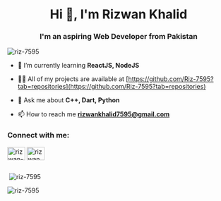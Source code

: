<h1 align="center">Hi 👋, I'm Rizwan Khalid</h1>
<h3 align="center">I'm an aspiring Web Developer from Pakistan</h3>

<p align="left"> <img src="https://komarev.com/ghpvc/?username=riz-7595&label=Profile%20views&color=0e75b6&style=flat" alt="riz-7595" /> </p>

- 🌱 I’m currently learning **ReactJS, NodeJS**

- 👨‍💻 All of my projects are available at [https://github.com/Riz-7595?tab=repositories](https://github.com/Riz-7595?tab=repositories)

- 💬 Ask me about **C++, Dart, Python**

- 📫 How to reach me **rizwankhalid7595@gmail.com**

<h3 align="left">Connect with me:</h3>
<p align="left">
<a href="https://linkedin.com/in/rizwan-khalid-530179305" target="blank"><img align="center" src="https://raw.githubusercontent.com/rahuldkjain/github-profile-readme-generator/master/src/images/icons/Social/linked-in-alt.svg" alt="rizwan-khalid-530179305" height="30" width="40" /></a>
<a href="https://instagram.com/rizwan_rk_75" target="blank"><img align="center" src="https://raw.githubusercontent.com/rahuldkjain/github-profile-readme-generator/master/src/images/icons/Social/instagram.svg" alt="rizwan_rk_75" height="30" width="40" /></a>
</p>

<p><img align="center" src="https://github-readme-streak-stats.herokuapp.com/?user=riz-7595&" alt="" /></p>

<p>&nbsp;<img align="center" src="https://github-readme-stats.vercel.app/api?username=riz-7595&show_icons=true&locale=en" alt="riz-7595" /></p>

<p><img align="left" src="https://github-readme-stats.vercel.app/api/top-langs?username=riz-7595&show_icons=true&locale=en&layout=compact" alt="riz-7595" /></p>
